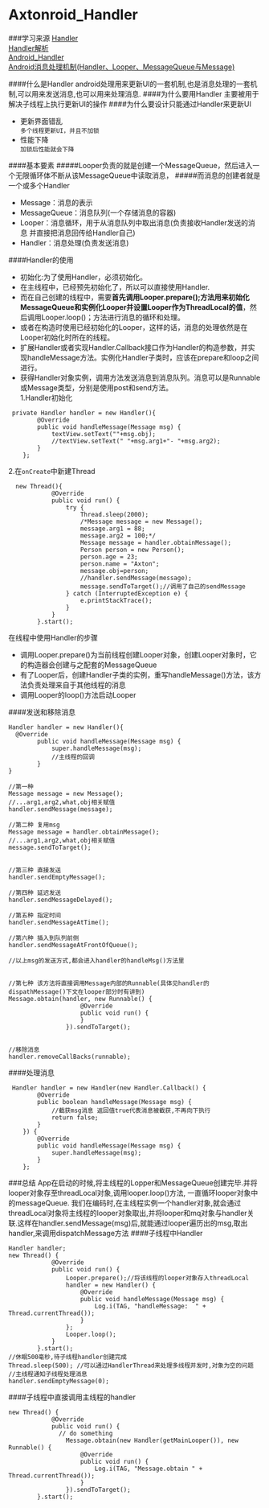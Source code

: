 # Axtonroid_Handler
###学习来源
[Handler](http://www.jianshu.com/p/6bf88b69c13f " 我欲举头望明月")   
[Handler解析](http://www.jianshu.com/p/2e3bd373d2df " phoenixsky")   
[Android_Handler](http://www.jianshu.com/p/8f0e1dbd6e8e " ben_speed")   
[Android消息处理机制(Handler、Looper、MessageQueue与Message)](http://www.cnblogs.com/angeldevil/p/3340644.html " AngelDevil") 

####什么是Handler
android处理用来更新UI的一套机制,也是消息处理的一套机制,可以用来发送消息,也可以用来处理消息.
####为什么要用Handler
主要被用于解决子线程上执行更新UI的操作
####为什么要设计只能通过Handler来更新UI
* 更新界面错乱  
 `多个线程更新UI，并且不加锁`
* 性能下降  
 `加锁后性能就会下降`
 
####基本要素
#####Looper负责的就是创建一个MessageQueue，然后进入一个无限循环体不断从该MessageQueue中读取消息，
#####而消息的创建者就是一个或多个Handler 
* Message：消息的表示
* MessageQueue：消息队列(一个存储消息的容器)
* Looper：消息循环，用于从消息队列中取出消息(负责接收Handler发送的消息 并直接把消息回传给Handler自己)
* Handler：消息处理(负责发送消息)

####Handler的使用
* 初始化:为了使用Handler，必须初始化。
* 在主线程中，已经预先初始化了，所以可以直接使用Handler.
* 而在自己创建的线程中，需要**首先调用Looper.prepare();方法用来初始化MessageQueue和实例化Looper并设置Looper作为ThreadLocal的值**，然后调用Looper.loop()；方法进行消息的循环和处理。
* 或者在构造时使用已经初始化的Looper，这样的话，消息的处理依然是在Looper初始化时所在的线程。
* 扩展Handler或者实现Handler.Callback接口作为Handler的构造参数，并实现handleMessage方法。实例化Handler子类时，应该在prepare和loop之间进行。
* 获得Handler对象实例，调用方法发送消息到消息队列。消息可以是Runnable或Message类型，分别是使用post和send方法。  
1.Handler初始化
```
 private Handler handler = new Handler(){
        @Override
        public void handleMessage(Message msg) {
            textView.setText(""+msg.obj);
            //textView.setText(" "+msg.arg1+"- "+msg.arg2);
        }
    };
```
2.在`onCreate`中新建Thread
```
  new Thread(){
            @Override
            public void run() {
                try {
                    Thread.sleep(2000);
                    /*Message message = new Message();
                    message.arg1 = 88;
                    message.arg2 = 100;*/
                    Message message = handler.obtainMessage();
                    Person person = new Person();
                    person.age = 23;
                    person.name = "Axton";
                    message.obj=person;
                    //handler.sendMessage(message);
                    message.sendToTarget();//调用了自己的sendMessage
                } catch (InterruptedException e) {
                    e.printStackTrace();
                }
            }
        }.start();
```        
在线程中使用Handler的步骤
* 调用Looper.prepare()为当前线程创建Looper对象，创建Looper对象时，它的构造器会创建与之配套的MessageQueue
* 有了Looper后，创建Handler子类的实例，重写handleMessage()方法，该方法负责处理来自于其他线程的消息
* 调用Looper的loop()方法启动Looper

####发送和移除消息
```
Handler handler = new Handler(){
  @Override
        public void handleMessage(Message msg) {
            super.handleMessage(msg);
            //主线程的回调
        }
}

//第一种 
Message message = new Message();
//...arg1,arg2,what,obj相关赋值
handler.sendMessage(message);

//第二种 复用msg
Message message = handler.obtainMessage();
//...arg1,arg2,what,obj相关赋值
message.sendToTarget();


//第三种 直接发送
handler.sendEmptyMessage();

//第四种 延迟发送
handler.sendMessageDelayed();

//第五种 指定时间
handler.sendMessageAtTime();

//第六种 插入到队列前侧
handler.sendMessageAtFrontOfQueue();

//以上msg的发送方式,都会进入handler的handleMsg()方法里


//第七种 该方法将直接调用Message内部的Runnable(具体见handler的dispathMessage()下文在looper部分时有讲到)
Message.obtain(handler, new Runnable() {
                    @Override
                    public void run() {
                    }
                }).sendToTarget();


//移除消息
handler.removeCallBacks(runnable);
```
####处理消息
```
 Handler handler = new Handler(new Handler.Callback() {
        @Override
        public boolean handleMessage(Message msg) {
            //截获msg消息 返回值true代表消息被截获,不再向下执行
            return false;
        }
    }) {
        @Override
        public void handleMessage(Message msg) {
            super.handleMessage(msg);
        }
    };
```
###总结
App在启动的时候,将主线程的Lopper和MessageQueue创建完毕.并将looper对象存至threadLocal对象,调用looper.loop()方法, 一直循环looper对象中的messageQueue.
我们在编码时,在主线程实例一个handler对象,就会通过threadLocal对象将主线程的looper对象取出,并将looper和mq对象与handler关联.这样在handler.sendMessage(msg)后,就能通过looper遍历出的msg,取出handler,来调用dispatchMessage方法
####子线程中Handler
```
Handler handler;
new Thread() {
            @Override
            public void run() {
                Looper.prepare();//将该线程的looper对象存入threadLocal
                handler = new Handler() {
                    @Override
                    public void handleMessage(Message msg) {
                        Log.i(TAG, "handleMessage:  " + Thread.currentThread());
                    }
                };
                Looper.loop();
            }
        }.start();
//休眠500毫秒,待子线程handler创建完成
Thread.sleep(500); //可以通过HandlerThread来处理多线程并发时,对象为空的问题
//主线程通知子线程处理消息
handler.sendEmptyMessage(0);
```
####子线程中直接调用主线程的handler
```
new Thread() {
            @Override
            public void run() {
              // do something
                Message.obtain(new Handler(getMainLooper()), new Runnable() {
                    @Override
                    public void run() {
                        Log.i(TAG, "Message.obtain " + Thread.currentThread());
                    }
                }).sendToTarget();
        }.start();
```
